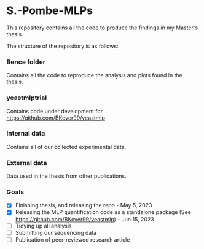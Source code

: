 # S.-Pombe-MLPs
This repository contains all the code to produce the findings in my Master's thesis.


The structure of the repository is as follows:

### Bence folder
Contains all the code to reproduce the analysis and plots found in the thesis.

### yeastmlptrial
Contains code under development for https://github.com/BKover99/yeastmlp

### Internal data
Contains all of our collected experimental data.

### External data
Data used in the thesis from other publications.


### Goals

- [x] Finishing thesis, and releasing the repo - May 5, 2023
- [x] Releasing the MLP quantification code as a standalone package (See https://github.com/BKover99/yeastmlp) - Jun 15, 2023
- [ ] Tidying up all analysis 
- [ ] Submitting our sequencing data
- [ ] Publication of peer-reviewed research article
